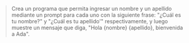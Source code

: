 > Crea un programa que permita ingresar un nombre y un apellido mediante un prompt para cada uno con la siguiente frase: "¿Cuál es tu nombre?" y "¿Cuál es tu apellido'" respectivamente, y luego muestre un mensaje que diga, "Hola {nombre} {apellido}, bienvenida a Ada".

> 

<style>
  .mu-browser {
    display: none;
  }
</style>